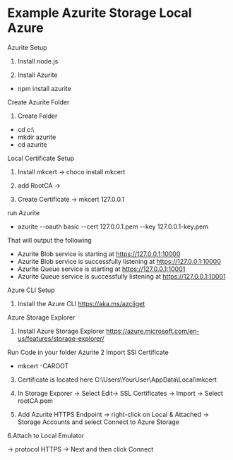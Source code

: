 # Example Azurite Storage Local Azure

Azurite Setup
1. Install node.js

2. Install Azurite
- npm install azurite

Create Azurite Folder

1. Create Folder
- cd c:\
- mkdir azurite
- cd azurite

Local Certificate Setup

1. Install mkcert -> choco install mkcert

2. add RootCA ->

3. Create Certificate -> mkcert 127.0.0.1

run Azurite
-  azurite --oauth basic --cert 127.0.0.1.pem --key 127.0.0.1-key.pem

That will output the following

- Azurite Blob service is starting at https://127.0.0.1:10000
- Azurite Blob service is successfully listening at https://127.0.0.1:10000
- Azurite Queue service is starting at https://127.0.0.1:10001
- Azurite Queue service is successfully listening at https://127.0.0.1:10001

Azure CLI Setup 

1. Install the Azure CLI https://aka.ms/azcliget

Azure Storage Explorer

1. Install Azure Storage Explorer
https://azure.microsoft.com/en-us/features/storage-explorer/

Run Code in your folder Azurite
2 Import SSl Certificate
- mkcert -CAROOT

3. Certificate is located here C:\Users\YourUser\AppData\Local\mkcert

4. In Storage Exporer -> Select Edit-> SSL Certificates -> Import -> Select rootCA.pem

5. Add Azurite HTTPS Endpoint -> right-click on Local & Attached -> Storage Accounts and select Connect to Azure Storage

6.Attach to Local Emulator

-> protocol HTTPS -> Next and then click Connect
